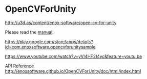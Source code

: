 OpenCVForUnity
====================
http://u3d.as/content/enox-software/open-cv-for-unity

Please read the [manual](ReadMe.pdf).

https://play.google.com/store/apps/details?id=com.enoxsoftware.opencvforunitysample

https://www.youtube.com/watch?v=yVl4HF2I4yc&feature=youtu.be

API Reference
http://enoxsoftware.github.io/OpenCVForUnity/doc/html/index.html